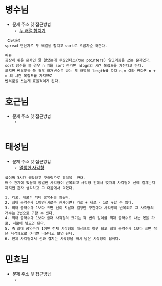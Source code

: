 # 병수님

-   문제 주소 및 접근방법
    -   [두 배열 합치기](https://dev-soo-log.tistory.com/19)

```text
 접근과정
spread 연산자로 두 배열을 합치고 sort로 오름차순 해준다.

리뷰
굉장히 쉬운 문제인 줄 알았는데 투포인터스(two pointers) 알고리즘을 쓰는 문제였다.
sort 함수를 쓸 경우 n 개를 sort 한가면 nlogn의 시간 복잡도를 가진다고 한다.
하지만 반복문을 쓸 경우 매개변수로 받는 두 배열의 length를 각각 n,m 이라 한다면 n + m 의 시간 복잡도를 가지므로
반복문을 쓰는게 효율적이게 된다.
```

# 호근님

-   문제 주소 및 접근방법
    -   []()

```text

```

# 태성님

-   문제 주소 및 접근방법
    -   [멀쩡한 사각형](https://programmers.co.kr/learn/courses/30/lessons/62048)

```text
풀이법 3시간 생각하고 구글링으로 해설을  봤다.
배수 관계에 있을때 동일한 사각형이 반복되고 사각형 안에서 몇개의 사각형이 선에 걸치는지까지만 혼자 생각하고 그 다음에서 막혔다.

1. 가로, 세로의 최대 공약수를 찾는다.
2. 최대 공약수가 1이면(서로수 관계이면) 가로 + 세로 - 1로 구할 수 있다.
3. 최대 공약수가 1보다 크면 선이 지날때 일정한 구간마다 사각형이 반복되고 그 사각형의 개수는 2번으로 구할 수 있다.
4. 최대 공약수가 1보다 클때 사각형의 크기는 각 변의 길이를 최대 공약수로 나눈 몫을 가로, 세로에 넣으면 된다.
5. 즉 최대 공약수가 1이면 전체 사각형의 대상으로 하면 되고 최대 공약수가 1보다 크면 작은 사각형으로 여러번 나온다고 보면 된다.
6. 전체 사각형에서 선과 겹치는 사각형을 빼서 남은 사각형이 답이다.
```

# 민호님

-   문제 주소 및 접근방법
    -   []()

```text

```
